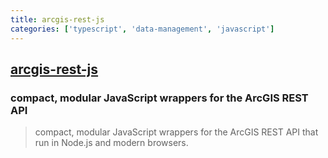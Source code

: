 ```yaml
---
title: arcgis-rest-js
categories: ['typescript', 'data-management', 'javascript']
---
```

## [arcgis-rest-js](https://github.com/Esri/arcgis-rest-js)

### compact, modular JavaScript wrappers for the ArcGIS REST API


> compact, modular JavaScript wrappers for the ArcGIS REST API that run in Node.js and modern browsers.
